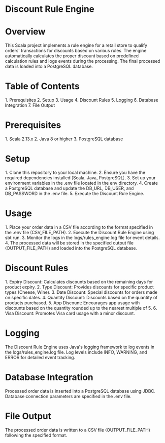 <h1>Discount Rule Engine</h1>

<h1>Overview</h1>
This Scala project implements a rule engine for a retail store to qualify orders' transactions for discounts based on various rules. The engine automatically calculates the proper discount based on predefined calculation rules and logs events during the processing. The final processed data is loaded into a PostgreSQL database.

<h1>Table of Contents</h1>
1. Prerequisites
2. Setup
3. Usage
4. Discount Rules
5. Logging
6. Database Integration
7. File Output

<h1>Prerequisites</h1>
1. Scala 2.13.x
2. Java 8 or higher
3. PostgreSQL database

<h1>Setup</h1>
1. Clone this repository to your local machine.
2. Ensure you have the required dependencies installed (Scala, Java, PostgreSQL).
3. Set up your environment variables in the .env file located in the env directory.
4. Create a PostgreSQL database and update the DB_URL, DB_USER, and DB_PASSWORD in the .env file.
5. Execute the Discount Rule Engine.

<h1>Usage</h1>
1. Place your order data in a CSV file according to the format specified in the .env file (CSV_FILE_PATH).
2. Execute the Discount Rule Engine using sbt run.
3. Monitor the logs in the logs/rules_engine.log file for event details.
4. The processed data will be stored in the specified output file (OUTPUT_FILE_PATH) and loaded into the PostgreSQL database.

<h1>Discount Rules</h1>
1. Expiry Discount: Calculates discounts based on the remaining days for product expiry.
2. Type Discount: Provides discounts for specific product types (Cheese, Wine).
3. Date Discount: Special discounts for orders made on specific dates.
4. Quantity Discount: Discounts based on the quantity of products purchased.
5. App Discount: Encourages app usage with discounts based on the quantity rounded up to the nearest multiple of 5.
6. Visa Discount: Promotes Visa card usage with a minor discount.

<h1>Logging</h1>
The Discount Rule Engine uses Java's logging framework to log events in the logs/rules_engine.log file. Log levels include INFO, WARNING, and ERROR for detailed event tracking.

<h1>Database Integration</h1>
Processed order data is inserted into a PostgreSQL database using JDBC. Database connection parameters are specified in the .env file.

<h1>File Output</h1>
The processed order data is written to a CSV file (OUTPUT_FILE_PATH) following the specified format.
